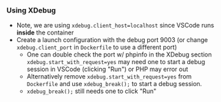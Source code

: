 
### Using XDebug

* Note, we are using `xdebug.client_host=localhost` since VSCode runs **inside** the container 
* Create a launch configuration with the debug port 9003 (or change `xdebug.client_port` in `Dockerfile` to use a different port)
    * One can double check the port w/ phpinfo in the XDebug section
`xdebug.start_with_request=yes` may need one to start a debug session in VSCode (clicking "Run") or PHP may error out
    * Alternatively remove `xdebug.start_with_request=yes` from `Dockerfile` and use `xdebug_break();` to start a debug session.
    * `xdebug_break();` still needs one to click "Run"